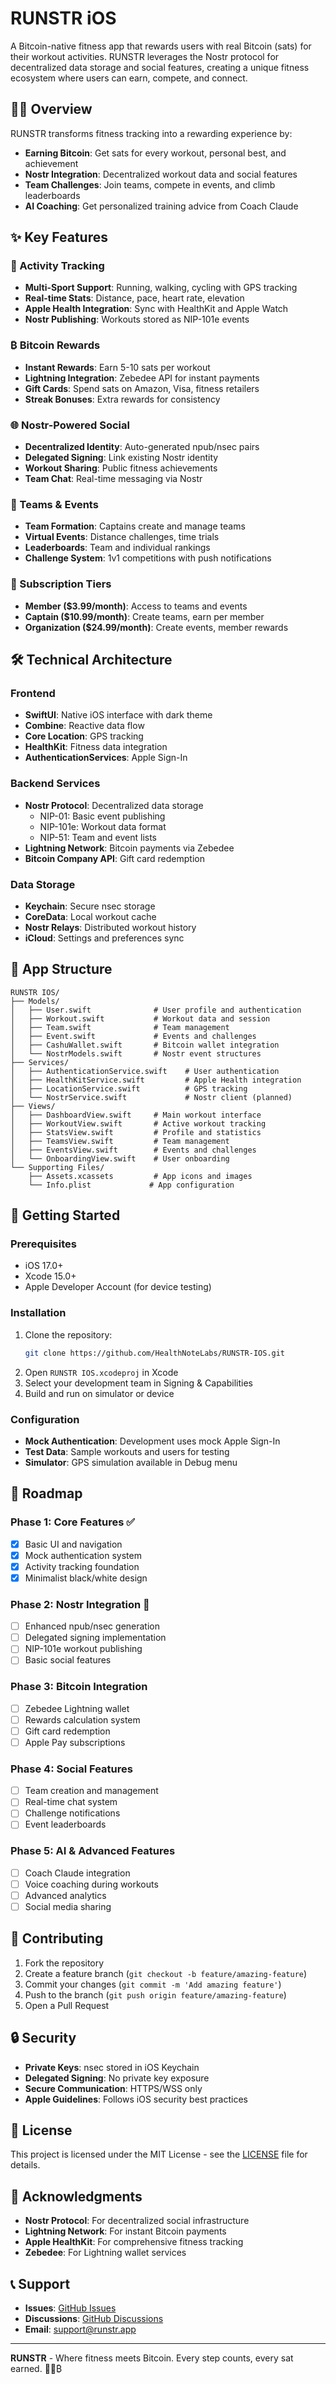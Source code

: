 # RUNSTR iOS

A Bitcoin-native fitness app that rewards users with real Bitcoin (sats) for their workout activities. RUNSTR leverages the Nostr protocol for decentralized data storage and social features, creating a unique fitness ecosystem where users can earn, compete, and connect.

## 🏃‍♂️ Overview

RUNSTR transforms fitness tracking into a rewarding experience by:
- **Earning Bitcoin**: Get sats for every workout, personal best, and achievement
- **Nostr Integration**: Decentralized workout data and social features
- **Team Challenges**: Join teams, compete in events, and climb leaderboards
- **AI Coaching**: Get personalized training advice from Coach Claude

## ✨ Key Features

### 🏃 Activity Tracking
- **Multi-Sport Support**: Running, walking, cycling with GPS tracking
- **Real-time Stats**: Distance, pace, heart rate, elevation
- **Apple Health Integration**: Sync with HealthKit and Apple Watch
- **Nostr Publishing**: Workouts stored as NIP-101e events

### ₿ Bitcoin Rewards
- **Instant Rewards**: Earn 5-10 sats per workout
- **Lightning Integration**: Zebedee API for instant payments
- **Gift Cards**: Spend sats on Amazon, Visa, fitness retailers
- **Streak Bonuses**: Extra rewards for consistency

### 🌐 Nostr-Powered Social
- **Decentralized Identity**: Auto-generated npub/nsec pairs
- **Delegated Signing**: Link existing Nostr identity
- **Workout Sharing**: Public fitness achievements
- **Team Chat**: Real-time messaging via Nostr

### 👥 Teams & Events
- **Team Formation**: Captains create and manage teams
- **Virtual Events**: Distance challenges, time trials
- **Leaderboards**: Team and individual rankings
- **Challenge System**: 1v1 competitions with push notifications

### 💎 Subscription Tiers
- **Member ($3.99/month)**: Access to teams and events
- **Captain ($10.99/month)**: Create teams, earn per member
- **Organization ($24.99/month)**: Create events, member rewards

## 🛠 Technical Architecture

### Frontend
- **SwiftUI**: Native iOS interface with dark theme
- **Combine**: Reactive data flow
- **Core Location**: GPS tracking
- **HealthKit**: Fitness data integration
- **AuthenticationServices**: Apple Sign-In

### Backend Services
- **Nostr Protocol**: Decentralized data storage
  - NIP-01: Basic event publishing
  - NIP-101e: Workout data format
  - NIP-51: Team and event lists
- **Lightning Network**: Bitcoin payments via Zebedee
- **Bitcoin Company API**: Gift card redemption

### Data Storage
- **Keychain**: Secure nsec storage
- **CoreData**: Local workout cache
- **Nostr Relays**: Distributed workout history
- **iCloud**: Settings and preferences sync

## 📱 App Structure

```
RUNSTR IOS/
├── Models/
│   ├── User.swift              # User profile and authentication
│   ├── Workout.swift           # Workout data and session
│   ├── Team.swift              # Team management
│   ├── Event.swift             # Events and challenges
│   ├── CashuWallet.swift       # Bitcoin wallet integration
│   └── NostrModels.swift       # Nostr event structures
├── Services/
│   ├── AuthenticationService.swift    # User authentication
│   ├── HealthKitService.swift         # Apple Health integration
│   ├── LocationService.swift          # GPS tracking
│   └── NostrService.swift             # Nostr client (planned)
├── Views/
│   ├── DashboardView.swift     # Main workout interface
│   ├── WorkoutView.swift       # Active workout tracking
│   ├── StatsView.swift         # Profile and statistics
│   ├── TeamsView.swift         # Team management
│   ├── EventsView.swift        # Events and challenges
│   └── OnboardingView.swift    # User onboarding
└── Supporting Files/
    ├── Assets.xcassets         # App icons and images
    └── Info.plist             # App configuration
```

## 🚀 Getting Started

### Prerequisites
- iOS 17.0+
- Xcode 15.0+
- Apple Developer Account (for device testing)

### Installation
1. Clone the repository:
   ```bash
   git clone https://github.com/HealthNoteLabs/RUNSTR-IOS.git
   ```
2. Open `RUNSTR IOS.xcodeproj` in Xcode
3. Select your development team in Signing & Capabilities
4. Build and run on simulator or device

### Configuration
- **Mock Authentication**: Development uses mock Apple Sign-In
- **Test Data**: Sample workouts and users for testing
- **Simulator**: GPS simulation available in Debug menu

## 🔮 Roadmap

### Phase 1: Core Features ✅
- [x] Basic UI and navigation
- [x] Mock authentication system
- [x] Activity tracking foundation
- [x] Minimalist black/white design

### Phase 2: Nostr Integration 🚧
- [ ] Enhanced npub/nsec generation
- [ ] Delegated signing implementation
- [ ] NIP-101e workout publishing
- [ ] Basic social features

### Phase 3: Bitcoin Integration
- [ ] Zebedee Lightning wallet
- [ ] Rewards calculation system
- [ ] Gift card redemption
- [ ] Apple Pay subscriptions

### Phase 4: Social Features
- [ ] Team creation and management
- [ ] Real-time chat system
- [ ] Challenge notifications
- [ ] Event leaderboards

### Phase 5: AI & Advanced Features
- [ ] Coach Claude integration
- [ ] Voice coaching during workouts
- [ ] Advanced analytics
- [ ] Social media sharing

## 🤝 Contributing

1. Fork the repository
2. Create a feature branch (`git checkout -b feature/amazing-feature`)
3. Commit your changes (`git commit -m 'Add amazing feature'`)
4. Push to the branch (`git push origin feature/amazing-feature`)
5. Open a Pull Request

## 🔒 Security

- **Private Keys**: nsec stored in iOS Keychain
- **Delegated Signing**: No private key exposure
- **Secure Communication**: HTTPS/WSS only
- **Apple Guidelines**: Follows iOS security best practices

## 📄 License

This project is licensed under the MIT License - see the [LICENSE](LICENSE) file for details.

## 🙏 Acknowledgments

- **Nostr Protocol**: For decentralized social infrastructure
- **Lightning Network**: For instant Bitcoin payments
- **Apple HealthKit**: For comprehensive fitness tracking
- **Zebedee**: For Lightning wallet services

## 📞 Support

- **Issues**: [GitHub Issues](https://github.com/HealthNoteLabs/RUNSTR-IOS/issues)
- **Discussions**: [GitHub Discussions](https://github.com/HealthNoteLabs/RUNSTR-IOS/discussions)
- **Email**: support@runstr.app

---

**RUNSTR** - Where fitness meets Bitcoin. Every step counts, every sat earned. 🏃‍♂️₿